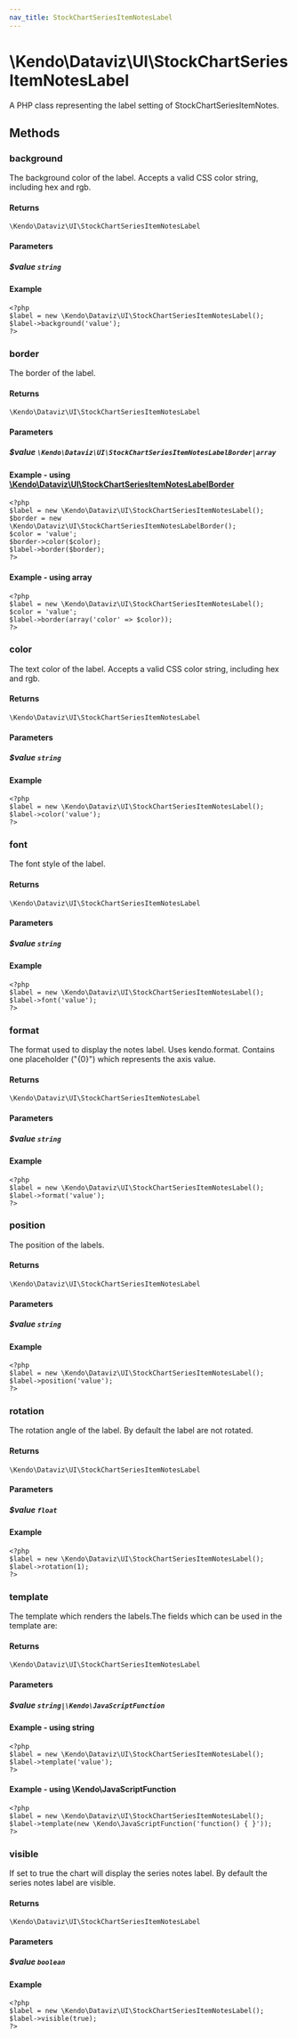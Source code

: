 ```yaml
---
nav_title: StockChartSeriesItemNotesLabel
---
```


# \Kendo\Dataviz\UI\StockChartSeriesItemNotesLabel

A PHP class representing the label setting of StockChartSeriesItemNotes.


## Methods

### background
The background color of the label. Accepts a valid CSS color string, including hex and rgb.

#### Returns
`\Kendo\Dataviz\UI\StockChartSeriesItemNotesLabel`

#### Parameters

##### $value `string`



#### Example 
    <?php
    $label = new \Kendo\Dataviz\UI\StockChartSeriesItemNotesLabel();
    $label->background('value');
    ?>

### border

The border of the label.

#### Returns
`\Kendo\Dataviz\UI\StockChartSeriesItemNotesLabel`

#### Parameters

##### $value `\Kendo\Dataviz\UI\StockChartSeriesItemNotesLabelBorder|array`


#### Example - using [\Kendo\Dataviz\UI\StockChartSeriesItemNotesLabelBorder](/kendo-ui/api/wrappers/php/Kendo/Dataviz/UI/StockChartSeriesItemNotesLabelBorder)
    <?php
    $label = new \Kendo\Dataviz\UI\StockChartSeriesItemNotesLabel();
    $border = new \Kendo\Dataviz\UI\StockChartSeriesItemNotesLabelBorder();
    $color = 'value';
    $border->color($color);
    $label->border($border);
    ?>

#### Example - using array

    <?php
    $label = new \Kendo\Dataviz\UI\StockChartSeriesItemNotesLabel();
    $color = 'value';
    $label->border(array('color' => $color));
    ?>

### color
The text color of the label. Accepts a valid CSS color string, including hex and rgb.

#### Returns
`\Kendo\Dataviz\UI\StockChartSeriesItemNotesLabel`

#### Parameters

##### $value `string`



#### Example 
    <?php
    $label = new \Kendo\Dataviz\UI\StockChartSeriesItemNotesLabel();
    $label->color('value');
    ?>

### font
The font style of the label.

#### Returns
`\Kendo\Dataviz\UI\StockChartSeriesItemNotesLabel`

#### Parameters

##### $value `string`



#### Example 
    <?php
    $label = new \Kendo\Dataviz\UI\StockChartSeriesItemNotesLabel();
    $label->font('value');
    ?>

### format
The format used to display the notes label. Uses kendo.format. Contains one placeholder ("{0}") which represents the axis value.

#### Returns
`\Kendo\Dataviz\UI\StockChartSeriesItemNotesLabel`

#### Parameters

##### $value `string`



#### Example 
    <?php
    $label = new \Kendo\Dataviz\UI\StockChartSeriesItemNotesLabel();
    $label->format('value');
    ?>

### position
The position of the labels.

#### Returns
`\Kendo\Dataviz\UI\StockChartSeriesItemNotesLabel`

#### Parameters

##### $value `string`



#### Example 
    <?php
    $label = new \Kendo\Dataviz\UI\StockChartSeriesItemNotesLabel();
    $label->position('value');
    ?>

### rotation
The rotation angle of the label. By default the label are not rotated.

#### Returns
`\Kendo\Dataviz\UI\StockChartSeriesItemNotesLabel`

#### Parameters

##### $value `float`



#### Example 
    <?php
    $label = new \Kendo\Dataviz\UI\StockChartSeriesItemNotesLabel();
    $label->rotation(1);
    ?>

### template
The template which renders the labels.The fields which can be used in the template are:

#### Returns
`\Kendo\Dataviz\UI\StockChartSeriesItemNotesLabel`

#### Parameters

##### $value `string|\Kendo\JavaScriptFunction`



#### Example  - using string
    <?php
    $label = new \Kendo\Dataviz\UI\StockChartSeriesItemNotesLabel();
    $label->template('value');
    ?>

#### Example  - using \Kendo\JavaScriptFunction
    <?php
    $label = new \Kendo\Dataviz\UI\StockChartSeriesItemNotesLabel();
    $label->template(new \Kendo\JavaScriptFunction('function() { }'));
    ?>

### visible
If set to true the chart will display the series notes label. By default the series notes label are visible.

#### Returns
`\Kendo\Dataviz\UI\StockChartSeriesItemNotesLabel`

#### Parameters

##### $value `boolean`



#### Example 
    <?php
    $label = new \Kendo\Dataviz\UI\StockChartSeriesItemNotesLabel();
    $label->visible(true);
    ?>

